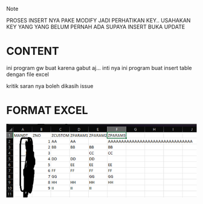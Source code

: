 > [!NOTE]
> PROSES INSERT NYA PAKE MODIFY JADI PERHATIKAN KEY.. USAHAKAN KEY YANG YANG BELUM PERNAH ADA SUPAYA INSERT BUKA UPDATE

# CONTENT
ini program gw buat karena gabut aj... inti nya ini program buat insert table dengan file excel

kritik saran nya boleh dikasih issue

# FORMAT EXCEL
![test](https://github.com/mid2mid/sap_abap/blob/main/blogs/INSERTING%20DATA%20WITH%20EXCEL/A1.png)
